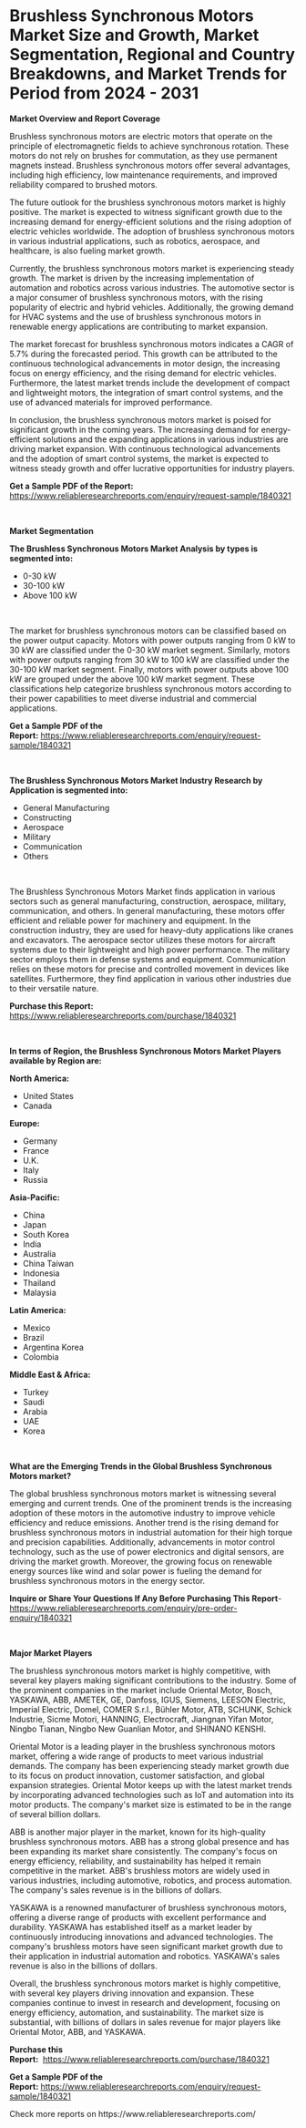 <p><h1>Brushless Synchronous Motors Market Size and Growth, Market Segmentation, Regional and Country Breakdowns, and Market Trends for Period from 2024 -  2031</h1></p><p><strong>Market Overview and Report Coverage</strong></p>
<p><p>Brushless synchronous motors are electric motors that operate on the principle of electromagnetic fields to achieve synchronous rotation. These motors do not rely on brushes for commutation, as they use permanent magnets instead. Brushless synchronous motors offer several advantages, including high efficiency, low maintenance requirements, and improved reliability compared to brushed motors.</p><p>The future outlook for the brushless synchronous motors market is highly positive. The market is expected to witness significant growth due to the increasing demand for energy-efficient solutions and the rising adoption of electric vehicles worldwide. The adoption of brushless synchronous motors in various industrial applications, such as robotics, aerospace, and healthcare, is also fueling market growth.</p><p>Currently, the brushless synchronous motors market is experiencing steady growth. The market is driven by the increasing implementation of automation and robotics across various industries. The automotive sector is a major consumer of brushless synchronous motors, with the rising popularity of electric and hybrid vehicles. Additionally, the growing demand for HVAC systems and the use of brushless synchronous motors in renewable energy applications are contributing to market expansion.</p><p>The market forecast for brushless synchronous motors indicates a CAGR of 5.7% during the forecasted period. This growth can be attributed to the continuous technological advancements in motor design, the increasing focus on energy efficiency, and the rising demand for electric vehicles. Furthermore, the latest market trends include the development of compact and lightweight motors, the integration of smart control systems, and the use of advanced materials for improved performance.</p><p>In conclusion, the brushless synchronous motors market is poised for significant growth in the coming years. The increasing demand for energy-efficient solutions and the expanding applications in various industries are driving market expansion. With continuous technological advancements and the adoption of smart control systems, the market is expected to witness steady growth and offer lucrative opportunities for industry players.</p></p>
<p><strong>Get a Sample PDF of the Report:</strong> <a href="https://www.reliableresearchreports.com/enquiry/request-sample/1840321">https://www.reliableresearchreports.com/enquiry/request-sample/1840321</a></p>
<p>&nbsp;</p>
<p><strong>Market Segmentation</strong></p>
<p><strong>The Brushless Synchronous Motors Market Analysis by types is segmented into:</strong></p>
<p><ul><li>0-30 kW</li><li>30-100 kW</li><li>Above 100 kW</li></ul></p>
<p>&nbsp;</p>
<p><p>The market for brushless synchronous motors can be classified based on the power output capacity. Motors with power outputs ranging from 0 kW to 30 kW are classified under the 0-30 kW market segment. Similarly, motors with power outputs ranging from 30 kW to 100 kW are classified under the 30-100 kW market segment. Finally, motors with power outputs above 100 kW are grouped under the above 100 kW market segment. These classifications help categorize brushless synchronous motors according to their power capabilities to meet diverse industrial and commercial applications.</p></p>
<p><strong>Get a Sample PDF of the Report:</strong>&nbsp;<a href="https://www.reliableresearchreports.com/enquiry/request-sample/1840321">https://www.reliableresearchreports.com/enquiry/request-sample/1840321</a></p>
<p>&nbsp;</p>
<p><strong>The Brushless Synchronous Motors Market Industry Research by Application is segmented into:</strong></p>
<p><ul><li>General Manufacturing</li><li>Constructing</li><li>Aerospace</li><li>Military</li><li>Communication</li><li>Others</li></ul></p>
<p>&nbsp;</p>
<p><p>The Brushless Synchronous Motors Market finds application in various sectors such as general manufacturing, construction, aerospace, military, communication, and others. In general manufacturing, these motors offer efficient and reliable power for machinery and equipment. In the construction industry, they are used for heavy-duty applications like cranes and excavators. The aerospace sector utilizes these motors for aircraft systems due to their lightweight and high power performance. The military sector employs them in defense systems and equipment. Communication relies on these motors for precise and controlled movement in devices like satellites. Furthermore, they find application in various other industries due to their versatile nature.</p></p>
<p><strong>Purchase this Report:</strong>&nbsp; <a href="https://www.reliableresearchreports.com/purchase/1840321">https://www.reliableresearchreports.com/purchase/1840321</a></p>
<p>&nbsp;</p>
<p><strong>In terms of Region, the Brushless Synchronous Motors Market Players available by Region are:</strong></p>
<p>
    <p> <strong> North America: </strong>
        <ul>
            <li>United States</li>
            <li>Canada</li>
        </ul>
        </p> 
    <p> <strong> Europe: </strong>
        <ul>
            <li>Germany</li>
            <li>France</li>
            <li>U.K.</li>
            <li>Italy</li>
            <li>Russia</li>
        </ul>
        </p> 
    <p> <strong> Asia-Pacific: </strong>
        <ul>
            <li>China</li>
            <li>Japan</li>
            <li>South Korea</li>
            <li>India</li>
            <li>Australia</li>
            <li>China Taiwan</li>
            <li>Indonesia</li>
            <li>Thailand</li>
            <li>Malaysia</li>
        </ul>
        </p> 
    <p> <strong> Latin America: </strong>
        <ul>
            <li>Mexico</li>
            <li>Brazil</li>
            <li>Argentina Korea</li>
            <li>Colombia</li>
        </ul>
        </p> 
    <p> <strong> Middle East & Africa: </strong>
        <ul>
            <li>Turkey</li>
            <li>Saudi</li>
            <li>Arabia</li>
            <li>UAE</li>
            <li>Korea</li>
        </ul>
    </p>
    </p>
<p>&nbsp;</p>
<p><strong>What are the Emerging Trends in the Global Brushless Synchronous Motors market?</strong></p>
<p><p>The global brushless synchronous motors market is witnessing several emerging and current trends. One of the prominent trends is the increasing adoption of these motors in the automotive industry to improve vehicle efficiency and reduce emissions. Another trend is the rising demand for brushless synchronous motors in industrial automation for their high torque and precision capabilities. Additionally, advancements in motor control technology, such as the use of power electronics and digital sensors, are driving the market growth. Moreover, the growing focus on renewable energy sources like wind and solar power is fueling the demand for brushless synchronous motors in the energy sector.</p></p>
<p><strong>Inquire or Share Your Questions If Any Before Purchasing This Report</strong>- <a href="https://www.reliableresearchreports.com/enquiry/pre-order-enquiry/1840321">https://www.reliableresearchreports.com/enquiry/pre-order-enquiry/1840321</a></p>
<p>&nbsp;</p>
<p><strong>Major Market Players</strong></p>
<p><p>The brushless synchronous motors market is highly competitive, with several key players making significant contributions to the industry. Some of the prominent companies in the market include Oriental Motor, Bosch, YASKAWA, ABB, AMETEK, GE, Danfoss, IGUS, Siemens, LEESON Electric, Imperial Electric, Domel, COMER S.r.l., Bühler Motor, ATB, SCHUNK, Schick Industrie, Sicme Motori, HANNING, Electrocraft, Jiangnan Yifan Motor, Ningbo Tianan, Ningbo New Guanlian Motor, and SHINANO KENSHI.</p><p>Oriental Motor is a leading player in the brushless synchronous motors market, offering a wide range of products to meet various industrial demands. The company has been experiencing steady market growth due to its focus on product innovation, customer satisfaction, and global expansion strategies. Oriental Motor keeps up with the latest market trends by incorporating advanced technologies such as IoT and automation into its motor products. The company's market size is estimated to be in the range of several billion dollars.</p><p>ABB is another major player in the market, known for its high-quality brushless synchronous motors. ABB has a strong global presence and has been expanding its market share consistently. The company's focus on energy efficiency, reliability, and sustainability has helped it remain competitive in the market. ABB's brushless motors are widely used in various industries, including automotive, robotics, and process automation. The company's sales revenue is in the billions of dollars.</p><p>YASKAWA is a renowned manufacturer of brushless synchronous motors, offering a diverse range of products with excellent performance and durability. YASKAWA has established itself as a market leader by continuously introducing innovations and advanced technologies. The company's brushless motors have seen significant market growth due to their application in industrial automation and robotics. YASKAWA's sales revenue is also in the billions of dollars.</p><p>Overall, the brushless synchronous motors market is highly competitive, with several key players driving innovation and expansion. These companies continue to invest in research and development, focusing on energy efficiency, automation, and sustainability. The market size is substantial, with billions of dollars in sales revenue for major players like Oriental Motor, ABB, and YASKAWA.</p></p>
<p><strong>Purchase this Report:</strong>&nbsp;&nbsp;<a href="https://www.reliableresearchreports.com/purchase/1840321">https://www.reliableresearchreports.com/purchase/1840321</a></p>
<p></p>
<p><strong>Get a Sample PDF of the Report:</strong>&nbsp;<a href="https://www.reliableresearchreports.com/enquiry/request-sample/1840321">https://www.reliableresearchreports.com/enquiry/request-sample/1840321</a></p>
<p>Check more reports on https://www.reliableresearchreports.com/</p>